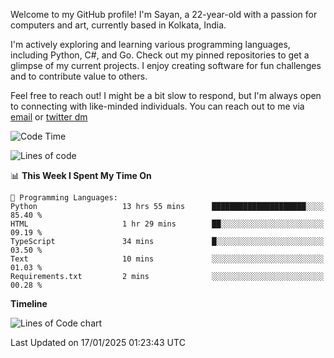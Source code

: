 Welcome to my GitHub profile! I'm Sayan, a 22-year-old with a passion for computers and art, currently based in Kolkata, India.

I'm actively exploring and learning various programming languages, including Python, C#, and Go. Check out my pinned repositories to get a glimpse of my current projects. I enjoy creating software for fun challenges and to contribute value to others.

Feel free to reach out! I might be a bit slow to respond, but I'm always open to connecting with like-minded individuals. You can reach out to me via [email](mailto:me@sayanbiswas.in) or [twitter dm](https://twitter.com/TheDankDel)

<!--START_SECTION:waka-->
![Code Time](http://img.shields.io/badge/Code%20Time-2%2C025%20hrs%204%20mins-blue)

![Lines of code](https://img.shields.io/badge/From%20Hello%20World%20I%27ve%20Written-6.5%20million%20lines%20of%20code-blue)

📊 **This Week I Spent My Time On** 

```text
💬 Programming Languages: 
Python                   13 hrs 55 mins      █████████████████████░░░░   85.40 % 
HTML                     1 hr 29 mins        ██░░░░░░░░░░░░░░░░░░░░░░░   09.19 % 
TypeScript               34 mins             █░░░░░░░░░░░░░░░░░░░░░░░░   03.50 % 
Text                     10 mins             ░░░░░░░░░░░░░░░░░░░░░░░░░   01.03 % 
Requirements.txt         2 mins              ░░░░░░░░░░░░░░░░░░░░░░░░░   00.28 % 
```

**Timeline**

![Lines of Code chart](https://raw.githubusercontent.com/Dank-del/Dank-del/main/assets/bar_graph.png)


 Last Updated on 17/01/2025 01:23:43 UTC
<!--END_SECTION:waka-->
